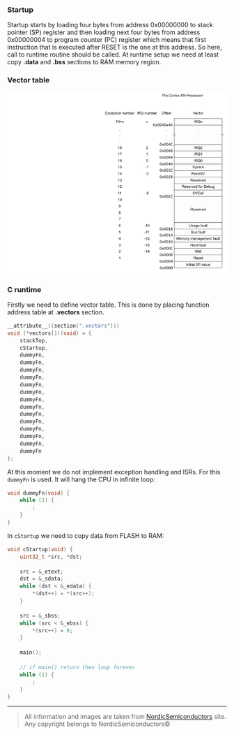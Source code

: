 ### Startup
Startup starts by loading four bytes from address 0x00000000 to stack pointer (SP) register and
then loading next four bytes from address 0x00000004 to program counter (PC) register which
means that first instruction that is executed after RESET is the one at this address.
So here, call to runtime routine should be called. At runtime setup we need at least copy
**.data** and **.bss** sections to RAM memory region.

### Vector table
![vector table](images/cortexM4_vector_table.png)

### C runtime
Firstly we need to define vector table. This is done by placing function address table at **.vectors**
section.
```c
__attribute__((section(".vectors")))
void (*vectors[])(void) = {
	stackTop,
	cStartup,
	dummyFn,
	dummyFn,
	dummyFn,
	dummyFn,
	dummyFn,
	dummyFn,
	dummyFn,
	dummyFn,
	dummyFn,
	dummyFn,
	dummyFn,
	dummyFn,
	dummyFn,
	dummyFn
};
```
At this moment we do not implement exception handling and ISRs. For this `dummyFn` is used. It will
hang the CPU in infinite loop:
```c
void dummyFn(void) {
	while (1) {
		;
	}
}
```
In `cStartup` we need to copy data from FLASH to RAM:
```c
void cStartup(void) {
	uint32_t *src, *dst;

	src = &_etext;
	dst = &_sdata;
	while (dst < &_edata) {
		*(dst++) = *(src++);
	}

	src = &_sbss;
	while (src < &_ebss) {
		*(src++) = 0;
	}
	
	main();
	
	// if main() return then loop forever
	while (1) {
		;
	}
}
```

---

> All information and images are taken from [NordicSemiconductors](https://infocenter.nordicsemi.com) site.
> Any copyright belongs to NordicSemiconductors©
